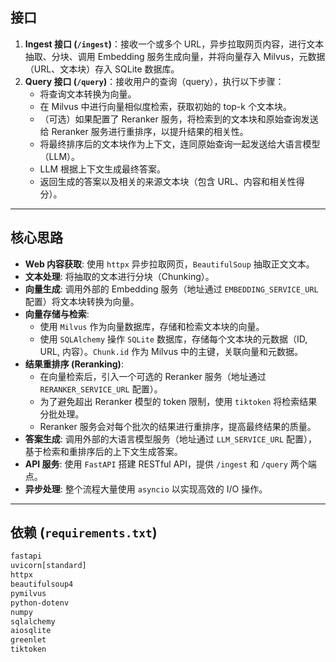 ## 接口

1.  **Ingest 接口 (`/ingest`)**：接收一个或多个 URL，异步拉取网页内容，进行文本抽取、分块、调用 Embedding 服务生成向量，并将向量存入 Milvus，元数据（URL、文本块）存入 SQLite 数据库。
2.  **Query 接口 (`/query`)**：接收用户的查询（query），执行以下步骤：
    *   将查询文本转换为向量。
    *   在 Milvus 中进行向量相似度检索，获取初始的 top-k 个文本块。
    *   （可选）如果配置了 Reranker 服务，将检索到的文本块和原始查询发送给 Reranker 服务进行重排序，以提升结果的相关性。
    *   将最终排序后的文本块作为上下文，连同原始查询一起发送给大语言模型（LLM）。
    *   LLM 根据上下文生成最终答案。
    *   返回生成的答案以及相关的来源文本块（包含 URL、内容和相关性得分）。

------

## 核心思路

-   **Web 内容获取**: 使用 `httpx` 异步拉取网页，`BeautifulSoup` 抽取正文文本。
-   **文本处理**: 将抽取的文本进行分块（Chunking）。
-   **向量生成**: 调用外部的 Embedding 服务（地址通过 `EMBEDDING_SERVICE_URL` 配置）将文本块转换为向量。
-   **向量存储与检索**:
    -   使用 `Milvus` 作为向量数据库，存储和检索文本块的向量。
    -   使用 `SQLAlchemy` 操作 `SQLite` 数据库，存储每个文本块的元数据（ID, URL, 内容）。`Chunk.id` 作为 Milvus 中的主键，关联向量和元数据。
-   **结果重排序 (Reranking)**:
    -   在向量检索后，引入一个可选的 Reranker 服务（地址通过 `RERANKER_SERVICE_URL` 配置）。
    -   为了避免超出 Reranker 模型的 token 限制，使用 `tiktoken` 将检索结果分批处理。
    -   Reranker 服务会对每个批次的结果进行重排序，提高最终结果的质量。
-   **答案生成**: 调用外部的大语言模型服务（地址通过 `LLM_SERVICE_URL` 配置），基于检索和重排序后的上下文生成答案。
-   **API 服务**: 使用 `FastAPI` 搭建 RESTful API，提供 `/ingest` 和 `/query` 两个端点。
-   **异步处理**: 整个流程大量使用 `asyncio` 以实现高效的 I/O 操作。

------

## 依赖 (`requirements.txt`)

```txt
fastapi
uvicorn[standard]
httpx
beautifulsoup4
pymilvus
python-dotenv
numpy
sqlalchemy
aiosqlite
greenlet
tiktoken 
```
